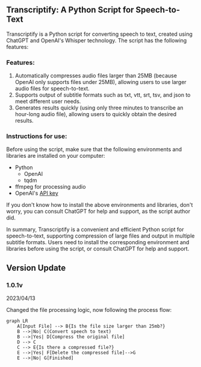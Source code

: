 
## Transcriptify: A Python Script for Speech-to-Text

Transcriptify is a Python script for converting speech to text, created using ChatGPT and OpenAI's Whisper technology. The script has the following features:

### Features:
1. Automatically compresses audio files larger than 25MB (because OpenAI only supports files under 25MB), allowing users to use larger audio files for speech-to-text.
2. Supports output of subtitle formats such as txt, vtt, srt, tsv, and json to meet different user needs.
3. Generates results quickly (using only three minutes to transcribe an hour-long audio file), allowing users to quickly obtain the desired results.

### Instructions for use:
Before using the script, make sure that the following environments and libraries are installed on your computer:
- Python
    - OpenAI
    - tqdm
- ffmpeg for processing audio
- OpenAI's [API key](https://platform.openai.com/account/api-keys)

If you don't know how to install the above environments and libraries, don't worry, you can consult ChatGPT for help and support, as the script author did.

In summary, Transcriptify is a convenient and efficient Python script for speech-to-text, supporting compression of large files and output in multiple subtitle formats. Users need to install the corresponding environment and libraries before using the script, or consult ChatGPT for help and support.

## Version Update
### 1.0.1v 
2023/04/13

Changed the file processing logic, now following the process flow:

```mermaid
graph LR
    A[Input File] --> B{Is the file size larger than 25mb?}
    B -->|No| C(Convert speech to text)
    B -->|Yes| D[Compress the original file]
    D --> C
    C --> E{Is there a compressed file?}
    E -->|Yes| F[Delete the compressed file]-->G
    E -->|No| G[Finished]
